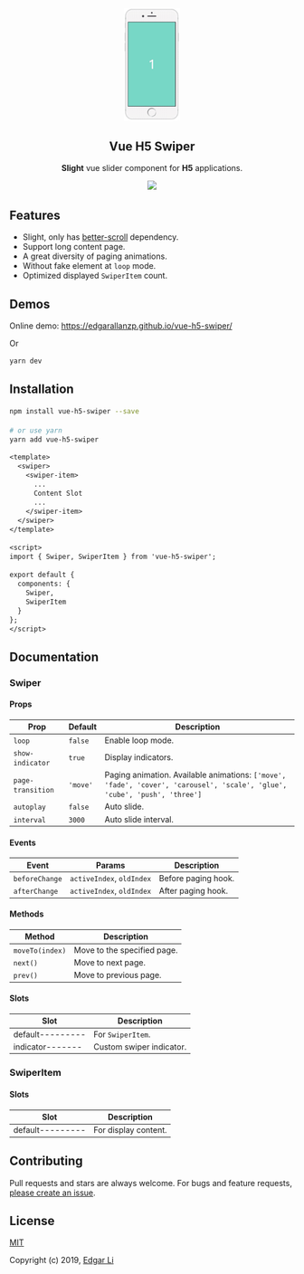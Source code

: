 <p align="center"><img src="./assets/hero.gif" alt="hero" width="100" /></p> 
<h2 align="center">Vue H5 Swiper</h2>
<p align="center"><strong>Slight</strong> vue slider component for <strong>H5</strong> applications.</p>

<p align="center">
  <a href="https://travis-ci.com/EdgarAllanzp/vue-h5-swiper"><img src="https://travis-ci.com/EdgarAllanzp/vue-h5-swiper.svg?branch=master" /></a>
</p>

## Features

- Slight, only has [better-scroll](https://github.com/ustbhuangyi/better-scroll) dependency.
- Support long content page.
- A great diversity of paging animations.
- Without fake element at `loop` mode.
- Optimized displayed `SwiperItem` count.

## Demos

Online demo: https://edgarallanzp.github.io/vue-h5-swiper/

Or

```sh
yarn dev
```

## Installation

```sh
npm install vue-h5-swiper --save

# or use yarn
yarn add vue-h5-swiper
```

```vue
<template>
  <swiper>
    <swiper-item>
      ...
      Content Slot
      ...
    </swiper-item>
  </swiper>
</template>

<script>
import { Swiper, SwiperItem } from 'vue-h5-swiper';

export default {
  components: {
    Swiper,
    SwiperItem
  }
};
</script>
```

## Documentation

### Swiper

#### Props

|Prop                 |Default        |Description          |
|---------------------|---------------|---------------------|
|`loop`               |`false`        |Enable loop mode.    |
|`show-indicator`     |`true`         |Display indicators.  |
|`page-transition`    |`'move'`       |Paging animation. Available animations: `['move', 'fade', 'cover', 'carousel', 'scale', 'glue', 'cube', 'push', 'three']`   |
|`autoplay`           |`false`        |Auto slide.          |
|`interval`           |`3000`         |Auto slide interval. |

#### Events

|Event                 |Params                        |Description             |
|----------------------|------------------------------|------------------------|
|`beforeChange`        |`activeIndex`, `oldIndex`     |Before paging hook.     |
|`afterChange`         |`activeIndex`, `oldIndex`     |After paging hook.      |

#### Methods

|Method          |Description                 |
|----------------|----------------------------|
|`moveTo(index)` |Move to the specified page. |
|`next()`        |Move to next page.          |
|`prev()`        |Move to previous page.      |

#### Slots

|Slot            |Description             |
|----------------|------------------------|
|default---------|For `SwiperItem`.       |
|indicator-------|Custom swiper indicator.|

### SwiperItem

#### Slots

|Slot            |Description             |
|----------------|------------------------|
|default---------|For display content.    |


## Contributing

Pull requests and stars are always welcome. For bugs and feature requests, [please create an issue](https://github.com/EdgarAllanzp/vue-h5-swiper/issues/new).

## License

[MIT](http://opensource.org/licenses/MIT)

Copyright (c) 2019, [Edgar Li](https://github.com/EdgarAllanzp)
